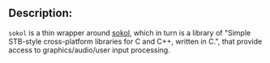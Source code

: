 ## Description:

`sokol` is a thin wrapper around [sokol](https://github.com/floooh/sokol),
which in turn is a library of "Simple STB-style cross-platform libraries for C and C++, written in C.",
that provide access to graphics/audio/user input processing.
